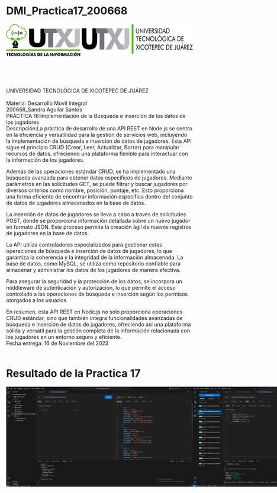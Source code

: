 # DMI_Practica17_200668
<div style="display: flex; justify-content: space-between;">
    <img align="left" src="https://github.com/Sanders2616/DMI_Practica16_200668/blob/27d5005f48d746c6df7b8ffe5a3d0b4dedbe6e6f/logos/LOGO%20TIC.png?raw=true" alt="Imagen 1" width="200"; />
    <img align="right" src="https://github.com/Sanders2616/DMI_Practica16_200668/blob/27d5005f48d746c6df7b8ffe5a3d0b4dedbe6e6f/logos/LOGO%20UTXJ%202019.png?raw=true" alt="Imagen 2" width="300" height="80" />
</div><br><br><br><br><br>
UNIVERSIDAD TECNOLÓGICA DE XICOTEPEC DE JUÁREZ <br><br>
Materia: Desarrollo Movil Integral <br>
200668_Sandra Aguilar Santos<br>
PRÁCTICA 16:Implementación de la Búsqueda e inserción de los datos de los jugadores<br>
Descripción:La práctica de desarrollo de una API REST en Node.js se centra en la eficiencia y versatilidad para la gestión de servicios web, incluyendo la implementación de búsqueda e inserción de datos de jugadores. Esta API sigue el principio CRUD (Crear, Leer, Actualizar, Borrar) para manipular recursos de datos, ofreciendo una plataforma flexible para interactuar con la información de los jugadores.

Además de las operaciones estándar CRUD, se ha implementado una búsqueda avanzada para obtener datos específicos de jugadores. Mediante parámetros en las solicitudes GET, se puede filtrar y buscar jugadores por diversos criterios como nombre, posición, puntaje, etc. Esto proporciona una forma eficiente de encontrar información específica dentro del conjunto de datos de jugadores almacenados en la base de datos.

La inserción de datos de jugadores se lleva a cabo a través de solicitudes POST, donde se proporciona información detallada sobre un nuevo jugador en formato JSON. Este proceso permite la creación ágil de nuevos registros de jugadores en la base de datos.

La API utiliza controladores especializados para gestionar estas operaciones de búsqueda e inserción de datos de jugadores, lo que garantiza la coherencia y la integridad de la información almacenada. La base de datos, como MySQL, se utiliza como repositorio confiable para almacenar y administrar los datos de los jugadores de manera efectiva.

Para asegurar la seguridad y la protección de los datos, se incorpora un middleware de autenticación y autorización, lo que permite el acceso controlado a las operaciones de búsqueda e inserción según los permisos otorgados a los usuarios.

En resumen, esta API REST en Node.js no solo proporciona operaciones CRUD estándar, sino que también integra funcionalidades avanzadas de búsqueda e inserción de datos de jugadores, ofreciendo así una plataforma sólida y versátil para la gestión completa de la información relacionada con los jugadores en un entorno seguro y eficiente. <br>
Fecha entrega: 16 de Noviembre del 2023 <br> <br>

# Resultado de la Practica 17

<div style="display: flex; justify-content:">
 <img align="left" src="img/1.png?raw=true" alt="Imagen 1" width="800";/>
 <img align="left" src="img/2.png?raw=true" alt="Imagen 1" width="800";/>
 <img align="left" src="img/3.png?raw=true" alt="Imagen 1" width="800";/>
 <img align="left" src="img/4.png?raw=true" alt="Imagen 1" width="800";/>
 <img align="left" src="img/5.png?raw=true" alt="Imagen 1" width="800";/>
 <img align="left" src="img/6.png?raw=true" alt="Imagen 1" width="800";/>



</div>

